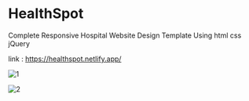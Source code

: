 # HealthSpot
Complete Responsive Hospital Website Design Template Using html css jQuery

link : https://healthspot.netlify.app/

![1](https://github.com/hayat-github/HealthSpot/assets/97350317/111d383f-ca59-4930-a4e0-e0867d5cbc3b)

![2](https://github.com/hayat-github/HealthSpot/assets/97350317/e2c4eab7-8b05-4c61-b687-832514a097a5)


